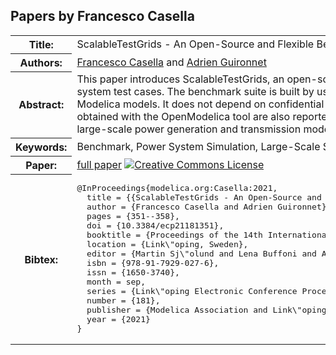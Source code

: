 ## Papers by Francesco Casella
<table><tr><th>Title:</th>
<td>ScalableTestGrids - An Open-Source and Flexible Benchmark Suite to Assess Modelica Tool Performance on Large-Scale Power System Test Cases</td>
</tr>
<tr><th>Authors:</th>
<td>
<a href="/proceedings/authors/FrancescoCasella">Francesco Casella</a> and <a href="/proceedings/authors/AdrienGuironnet">Adrien Guironnet</a></td>
</tr>
<tr><th>Abstract:</th>
<td>This paper introduces ScalableTestGrids, an open-source and flexible benchmark suite for assessing the performance of Modelica tools on large-scale power system test cases. The benchmark suite is built by using components from the PowerGrids library and generic utility scripts creating the final runnable Modelica models. It does not depend on confidential data; its structure makes any future needed modification or evolution easy and straightforward. Results obtained with the OpenModelica tool are also reported. The benchmark suite can be used by tool developers to assess the capability of their tools to handle large-scale power generation and transmission models.</td></tr>
<tr><th>Keywords:</th>
<td>Benchmark, Power System Simulation, Large-Scale Simulation, Performance, Open-Source</td></tr>
<tr><th>Paper:</th>
<td><a href="https://doi.org/10.3384/ecp21181351">full paper</a> <a rel="license" href="http://creativecommons.org/licenses/by/4.0/"><img alt="Creative Commons License" style="border-width:0" src="https://i.creativecommons.org/l/by/4.0/88x31.png" /></a></td>
</tr>
<tr><th>Bibtex:</th>
<td><pre>
@InProceedings{modelica.org:Casella:2021,
  title = {{ScalableTestGrids - An Open-Source and Flexible Benchmark Suite to Assess Modelica Tool Performance on Large-Scale Power System Test Cases}},
  author = {Francesco Casella and Adrien Guironnet},
  pages = {351--358},
  doi = {10.3384/ecp21181351},
  booktitle = {Proceedings of the 14th International Modelica Conference},
  location = {Link\&quot;oping, Sweden},
  editor = {Martin Sj\&quot;olund and Lena Buffoni and Adrian Pop and Lennart Ochel},
  isbn = {978-91-7929-027-6},
  issn = {1650-3740},
  month = sep,
  series = {Link\&quot;oping Electronic Conference Proceedings},
  number = {181},
  publisher = {Modelica Association and Link\&quot;oping University Electronic Press},
  year = {2021}
}
</pre></td></tr>
</table><br>

